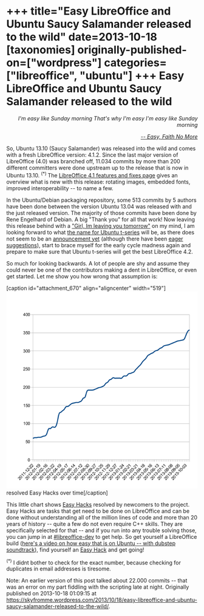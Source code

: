 +++
title="Easy LibreOffice and Ubuntu Saucy Salamander released to the wild"
date=2013-10-18
[taxonomies]
originally-published-on=["wordpress"]
categories=["libreoffice", "ubuntu"]
+++
Easy LibreOffice and Ubuntu Saucy Salamander released to the wild
=================================================================

<p style="text-align:right;"><em>I'm easy like Sunday morning</em>
<em> That's why I'm easy</em>
<em> I'm easy like Sunday morning</em></p>
<p style="text-align:right;"><em><a href="https://www.youtube.com/watch?v=a-qX8QRMIN0">-- Easy, Faith No More</a></em></p>
<p style="text-align:left;">So, Ubuntu 13.10 (Saucy Salamander) was released into the wild and comes with a fresh LibreOffice version: 4.1.2. Since the last major version of LibreOffice (4.0) was branched off, 11.034 commits by more than 200 different committers were done upstream up to the release that is now in Ubuntu 13.10. <sup>(*) </sup>The <a href="http://www.libreoffice.org/download/4-1-new-features-and-fixes/">LibreOffice 4.1 features and fixes page</a> gives an overview what is new with this release: rotating images, embedded fonts, improved interoperability -- to name a few.</p>
In the Ubuntu/Debian packaging repository, some 513 commits by 5 authors have been done between the version Ubuntu 13.04 was released with and the just released version. The majority of those commits have been done by Rene Engelhard of Debian. A big "Thank you" for all that work! Now leaving this release behind with a <a href="https://www.youtube.com/watch?feature=player_detailpage&amp;v=a-qX8QRMIN0#t=25">"Girl, Im leaving you tomorrow"</a> on my mind, I am looking forward to what <a href="https://wiki.ubuntu.com/DevelopmentCodeNames">the name for Ubuntu t-series</a> will be, as there does not seem to be an <a href="http://www.markshuttleworth.com/">announcement yet</a> (although there have been <a href="https://twitter.com/tedjgould/status/390826757852385280">eager suggestions</a>), start to brace myself for the early cycle madness again and prepare to make sure that Ubuntu t-series will get the best LibreOffice 4.2.

So much for looking backwards. A lot of people are shy and assume they could never be one of the contributors making a dent in LibreOffice, or even get started. Let me show you how wrong that assumption is:

[caption id="attachment_670" align="aligncenter" width="519"]<a href="/static/img/wp/2013/10/resolvedeh.png"><img class="size-large wp-image-670" title="resolved Easy Hacks over time" alt="resolved Easy Hacks over time" src="/static/img/wp/2013/10/resolvedeh.png?w=519" width="519" height="519" /></a> resolved Easy Hacks over time[/caption]

This little chart shows <a href="https://wiki.documentfoundation.org/Easy_Hacks">Easy Hacks</a> resolved by newcomers to the project. Easy Hacks are tasks that get need to be done on LibreOffice and can be done without understanding all of the million lines of code and more than 20 years of history -- quite a few do not even require C++ skills. They are specifically selected for that -- and if you run into any trouble solving those, you can jump in at <a href="http://webchat.freenode.net/?channels=libreoffice-dev">#libreoffice-dev</a> to get help. So get yourself a LibreOffice build (<a href="https://www.youtube.com/watch?v=2gIqOOajdYQ">here's a video on how easy that is on Ubuntu -- with dubstep soundtrack</a>), find yourself an <a href="https://wiki.documentfoundation.org/Easy_Hacks">Easy Hack</a> and get going!

<sup>(*)</sup> I didnt bother to check for the exact number, because checking for duplicates in email addresses is tiresome.

Note: An earlier version of this post talked about 22.000 commits -- that was an error on my part fiddling with the scripting late at night.
Originally published on 2013-10-18 01:09:15 at https://skyfromme.wordpress.com/2013/10/18/easy-libreoffice-and-ubuntu-saucy-salamander-released-to-the-wild/.
